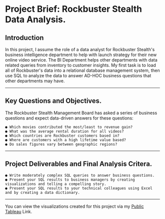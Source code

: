 # Project Brief: Rockbuster Stealth Data Analysis.
## Introduction
In this project, I assume the role of a data analyst for Rockbuster Stealth's business intelligence department to help with launch strategy for their new online video service. The BI Department helps other departments with data related queries from inventory to customer insights. My first task is to load all of Rockbuster's data into a relational database management system, then use SQL to analyze the data to answer AD-HOC business questions that other departments may have.
___

## Key Questions and Objectives.
The Rockbuster Stealth Management Board has asked a series of business questions and expect data-driven answers for these questions:

    ● Which movies contributed the most/least to revenue gain?
    ● What was the average rental duration for all videos?
    ● Which countries are Rockbuster customers based in?
    ● Where are customers with a high lifetime value based?
    ● Do sales figures vary between geographic regions?

____

## Project Deliverables and Final Analysis Critera.

    ● Write moderately complex SQL queries to answer business questions.
    ● Present your SQL results to business managers by creating visualizations and telling a compelling story.
    ● Present your SQL results to your technical colleagues using Excel and by creating a data dictionary.

___

You can view the visualizations created for this project via my [Public Tableau](https://public.tableau.com/app/profile/jeff.liv5393/viz/Exercise3_10_CF/RockbusterStory?publish=yes) Link.
